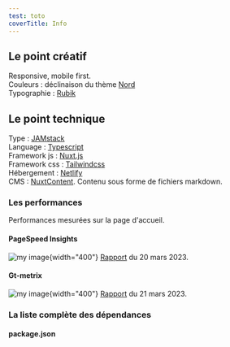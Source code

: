 ```yaml
---
test: toto
coverTitle: Info
---
```


## Le point créatif

Responsive, mobile first.  
Couleurs : déclinaison du thème [Nord](https://www.nordtheme.com/)  
Typographie : [Rubik](https://fonts.google.com/specimen/Rubik)

## Le point technique

Type : [JAMstack](https://jamstack.org/)  
Language : [Typescript](https://www.typescriptlang.org/)  
Framework js : [Nuxt.js](https://nuxtjs.org)  
Framework css : [Tailwindcss](https://tailwindcss.com/)  
Hébergement : [Netlify](https://www.netlify.com/)  
CMS : [NuxtContent](https://content.nuxtjs.org/). Contenu sous forme de fichiers markdown.

### Les performances

Performances mesurées sur la page d'accueil.

#### PageSpeed Insights

![my image](/images/content/lighthouse.png){width="400"}
[Rapport](https://pagespeed.web.dev/analysis/https-pascal-achard-me/qkyedj3msk?form_factor=desktop) du 20 mars 2023.

#### Gt-metrix

![my image](/images/content/gt-metrix.png){width="400"}
[Rapport](https://gtmetrix.com/reports/www.pascal-achard.com/dmOlhaun/) du 21 mars 2023.

### La liste complète des dépendances

#### package.json
